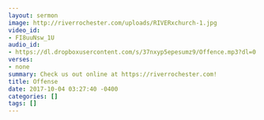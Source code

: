 ```yaml
---
layout: sermon
image: http://riverrochester.com/uploads/RIVERxchurch-1.jpg
video_id:
- FI8uuNsw_1U
audio_id:
- https://dl.dropboxusercontent.com/s/37nxyp5epesumz9/Offence.mp3?dl=0
verses:
- none
summary: Check us out online at https://riverrochester.com!
title: Offense
date: 2017-10-04 03:27:40 -0400
categories: []
tags: []
---
```

